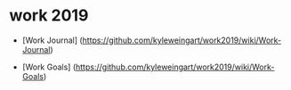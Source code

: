 # work 2019


* [Work Journal] (https://github.com/kyleweingart/work2019/wiki/Work-Journal)

* [Work Goals] (https://github.com/kyleweingart/work2019/wiki/Work-Goals)


